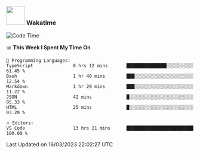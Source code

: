 ### <img src="https://media.giphy.com/media/VgCDAzcKvsR6OM0uWg/giphy.gif" width="50"> Wakatime

  <!--START_SECTION:waka-->
![Code Time](http://img.shields.io/badge/Code%20Time-1%2C320%20hrs%2034%20mins-blue)

📊 **This Week I Spent My Time On** 

```text
💬 Programming Languages: 
TypeScript               8 hrs 12 mins       ███████████████░░░░░░░░░░   61.45 % 
Bash                     1 hr 40 mins        ███░░░░░░░░░░░░░░░░░░░░░░   12.54 % 
Markdown                 1 hr 29 mins        ███░░░░░░░░░░░░░░░░░░░░░░   11.22 % 
JSON                     42 mins             █░░░░░░░░░░░░░░░░░░░░░░░░   05.33 % 
HTML                     25 mins             █░░░░░░░░░░░░░░░░░░░░░░░░   03.20 % 

🔥 Editors: 
VS Code                  13 hrs 21 mins      █████████████████████████   100.00 % 
```


 Last Updated on 16/03/2023 22:02:27 UTC
<!--END_SECTION:waka-->
